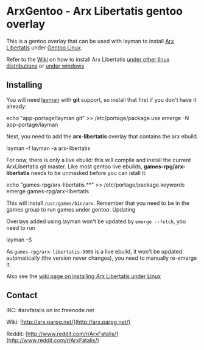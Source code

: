 # ArxGentoo - Arx Libertatis gentoo overlay

This is a gentoo overlay that can be used with layman to install [Arx Libertatis](https://github.com/arx/ArxLibertatis) under [Gentoo Linux](http://www.gentoo.org/).

Refer to the [Wiki](http://arx.parpg.net/) on how to install Arx Libertatis [under other linux distributions](http://arx.parpg.net/Downloading_and_Compiling_under_Linux) or [under windows](http://arx.parpg.net/Downloading_and_Compiling_under_Windows)

## Installing

You will need [layman](http://layman.sourceforge.net/) with **git** support, so install that first if you don't have it already:

 echo "app-portage/layman git" >> /etc/portage/package.use
 emerge -N app-portage/layman

Next, you need to add the **arx-libertatis** overlay that contains the arx ebuild.

 layman -f
 layman -a arx-libertatis

For now, there is only a live ebuild: this will compile and install the current ArxLibertatis git master. Like most gentoo live ebuilds, **games-rpg/arx-libertatis** needs to be unmasked before you can istall it:

 echo "games-rpg/arx-libertatis **" >> /etc/portage/package.keywords
 emerge games-rpg/arx-libertatis

This will install `/usr/games/bin/arx`. Remember that you need to be in the games group to run games under gentoo.
Updating

Overlays added using layman won't be updated by `emerge --fetch`, you need to run

 layman -S

As `games-rpg/arx-libertatis-9999` is a live ebuild, it won't be updated automatically (the version never changes), you need to manually re-emerge it.

Also see the [wiki page on installing Arx Libertatis under Linux](http://arx.parpg.net/Downloading_and_Compiling_under_Linux#16px.7C_Gentoo_Linux)

## Contact

IRC: \#arxfatalis on irc.freenode.net

Wiki: [http://arx.parpg.net/](http://arx.parpg.net/)

Reddit: [http://www.reddit.com/r/ArxFatalis/](http://www.reddit.com/r/ArxFatalis/)
